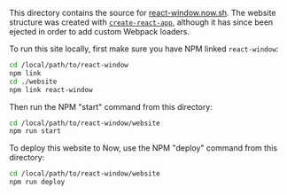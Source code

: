 This directory contains the source for [react-window.now.sh](https://react-window.now.sh).
The website structure was created with [`create-react-app`](https://github.com/facebook/create-react-app), although it has since been ejected in order to add custom Webpack loaders.

To run this site locally, first make sure you have NPM linked `react-window`:

```sh
cd /local/path/to/react-window
npm link
cd ./website
npm link react-window
```

Then run the NPM "start" command from this directory:

```sh
cd /local/path/to/react-window/website
npm run start
```

To deploy this website to Now, use the NPM "deploy" command from this directory:

```sh
cd /local/path/to/react-window/website
npm run deploy
```
